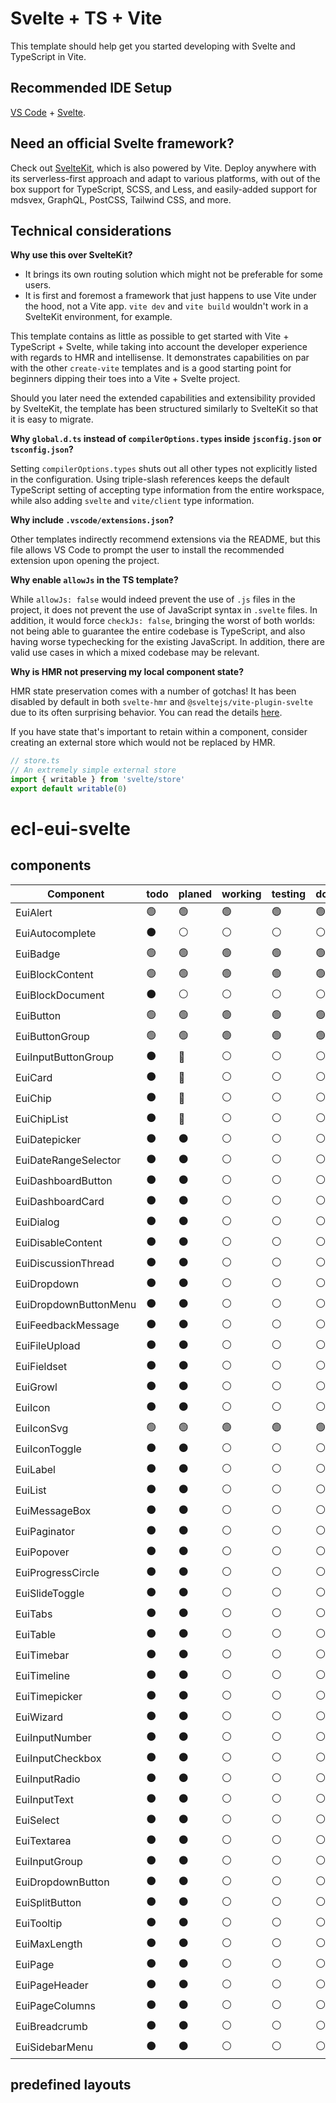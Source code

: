# Svelte + TS + Vite

This template should help get you started developing with Svelte and TypeScript in Vite.

## Recommended IDE Setup

[VS Code](https://code.visualstudio.com/) + [Svelte](https://marketplace.visualstudio.com/items?itemName=svelte.svelte-vscode).

## Need an official Svelte framework?

Check out [SvelteKit](https://github.com/sveltejs/kit#readme), which is also powered by Vite. Deploy anywhere with its serverless-first approach and adapt to various platforms, with out of the box support for TypeScript, SCSS, and Less, and easily-added support for mdsvex, GraphQL, PostCSS, Tailwind CSS, and more.

## Technical considerations

**Why use this over SvelteKit?**

- It brings its own routing solution which might not be preferable for some users.
- It is first and foremost a framework that just happens to use Vite under the hood, not a Vite app.
  `vite dev` and `vite build` wouldn't work in a SvelteKit environment, for example.

This template contains as little as possible to get started with Vite + TypeScript + Svelte, while taking into account the developer experience with regards to HMR and intellisense. It demonstrates capabilities on par with the other `create-vite` templates and is a good starting point for beginners dipping their toes into a Vite + Svelte project.

Should you later need the extended capabilities and extensibility provided by SvelteKit, the template has been structured similarly to SvelteKit so that it is easy to migrate.

**Why `global.d.ts` instead of `compilerOptions.types` inside `jsconfig.json` or `tsconfig.json`?**

Setting `compilerOptions.types` shuts out all other types not explicitly listed in the configuration. Using triple-slash references keeps the default TypeScript setting of accepting type information from the entire workspace, while also adding `svelte` and `vite/client` type information.

**Why include `.vscode/extensions.json`?**

Other templates indirectly recommend extensions via the README, but this file allows VS Code to prompt the user to install the recommended extension upon opening the project.

**Why enable `allowJs` in the TS template?**

While `allowJs: false` would indeed prevent the use of `.js` files in the project, it does not prevent the use of JavaScript syntax in `.svelte` files. In addition, it would force `checkJs: false`, bringing the worst of both worlds: not being able to guarantee the entire codebase is TypeScript, and also having worse typechecking for the existing JavaScript. In addition, there are valid use cases in which a mixed codebase may be relevant.

**Why is HMR not preserving my local component state?**

HMR state preservation comes with a number of gotchas! It has been disabled by default in both `svelte-hmr` and `@sveltejs/vite-plugin-svelte` due to its often surprising behavior. You can read the details [here](https://github.com/rixo/svelte-hmr#svelte-hmr).

If you have state that's important to retain within a component, consider creating an external store which would not be replaced by HMR.

```ts
// store.ts
// An extremely simple external store
import { writable } from 'svelte/store'
export default writable(0)
```
# ecl-eui-svelte

## components

|Component              |todo |planed |working |testing |done |
| ---                   | --- | ---   | ---    | ---    | --- |
| EuiAlert              | :green_circle: | :green_circle: | :green_circle: | :green_circle: | :green_circle: |
| EuiAutocomplete       | :black_circle: | :white_circle: | :white_circle: | :white_circle: | :white_circle: |
| EuiBadge              | :green_circle: | :green_circle: | :green_circle: | :green_circle: | :green_circle: |
| EuiBlockContent       | :green_circle: | :green_circle: | :green_circle: | :green_circle: | :green_circle: |
| EuiBlockDocument      | :black_circle: | :white_circle: | :white_circle: | :white_circle: | :white_circle: |
| EuiButton             | :green_circle: | :green_circle: | :green_circle: | :green_circle: | :green_circle: |
| EuiButtonGroup        | :green_circle: | :green_circle: | :green_circle: | :green_circle: | :green_circle: |
| EuiInputButtonGroup   | :black_circle: | :red_circle:   | :white_circle: | :white_circle: | :white_circle: |
| EuiCard               | :black_circle: | :red_circle:   | :white_circle: | :white_circle: | :white_circle: |
| EuiChip               | :black_circle: | :red_circle:   | :white_circle: | :white_circle: | :white_circle: |
| EuiChipList           | :black_circle: | :red_circle:   | :white_circle: | :white_circle: | :white_circle: |
| EuiDatepicker         | :black_circle: | :black_circle: | :white_circle: | :white_circle: | :white_circle: |
| EuiDateRangeSelector  | :black_circle: | :black_circle: | :white_circle: | :white_circle: | :white_circle: |
| EuiDashboardButton    | :black_circle: | :black_circle: | :white_circle: | :white_circle: | :white_circle: |
| EuiDashboardCard      | :black_circle: | :black_circle: | :white_circle: | :white_circle: | :white_circle: |
| EuiDialog             | :black_circle: | :black_circle: | :white_circle: | :white_circle: | :white_circle: |
| EuiDisableContent     | :black_circle: | :black_circle: | :white_circle: | :white_circle: | :white_circle: |
| EuiDiscussionThread   | :black_circle: | :black_circle: | :white_circle: | :white_circle: | :white_circle: |
| EuiDropdown           | :black_circle: | :black_circle: | :white_circle: | :white_circle: | :white_circle: |
| EuiDropdownButtonMenu | :black_circle: | :black_circle: | :white_circle: | :white_circle: | :white_circle: |
| EuiFeedbackMessage    | :black_circle: | :black_circle: | :white_circle: | :white_circle: | :white_circle: |
| EuiFileUpload         | :black_circle: | :black_circle: | :white_circle: | :white_circle: | :white_circle: |
| EuiFieldset           | :black_circle: | :black_circle: | :white_circle: | :white_circle: | :white_circle: |
| EuiGrowl              | :black_circle: | :black_circle: | :white_circle: | :white_circle: | :white_circle: |
| EuiIcon               | :black_circle: | :black_circle: | :white_circle: | :white_circle: | :white_circle: |
| EuiIconSvg            | :green_circle: | :green_circle: | :green_circle: | :green_circle: | :green_circle: |
| EuiIconToggle         | :black_circle: | :black_circle: | :white_circle: | :white_circle: | :white_circle: |
| EuiLabel              | :black_circle: | :black_circle: | :white_circle: | :white_circle: | :white_circle: |
| EuiList               | :black_circle: | :black_circle: | :white_circle: | :white_circle: | :white_circle: |
| EuiMessageBox         | :black_circle: | :black_circle: | :white_circle: | :white_circle: | :white_circle: |
| EuiPaginator          | :black_circle: | :black_circle: | :white_circle: | :white_circle: | :white_circle: |
| EuiPopover            | :black_circle: | :black_circle: | :white_circle: | :white_circle: | :white_circle: |
| EuiProgressCircle     | :black_circle: | :black_circle: | :white_circle: | :white_circle: | :white_circle: |
| EuiSlideToggle        | :black_circle: | :black_circle: | :white_circle: | :white_circle: | :white_circle: |
| EuiTabs               | :black_circle: | :black_circle: | :white_circle: | :white_circle: | :white_circle: |
| EuiTable              | :black_circle: | :black_circle: | :white_circle: | :white_circle: | :white_circle: |
| EuiTimebar            | :black_circle: | :black_circle: | :white_circle: | :white_circle: | :white_circle: |
| EuiTimeline           | :black_circle: | :black_circle: | :white_circle: | :white_circle: | :white_circle: |
| EuiTimepicker         | :black_circle: | :black_circle: | :white_circle: | :white_circle: | :white_circle: |
| EuiWizard             | :black_circle: | :black_circle: | :white_circle: | :white_circle: | :white_circle: |
| EuiInputNumber        | :black_circle: | :black_circle: | :white_circle: | :white_circle: | :white_circle: |
| EuiInputCheckbox      | :black_circle: | :black_circle: | :white_circle: | :white_circle: | :white_circle: |
| EuiInputRadio         | :black_circle: | :black_circle: | :white_circle: | :white_circle: | :white_circle: |
| EuiInputText          | :black_circle: | :black_circle: | :white_circle: | :white_circle: | :white_circle: |
| EuiSelect             | :black_circle: | :black_circle: | :white_circle: | :white_circle: | :white_circle: |
| EuiTextarea           | :black_circle: | :black_circle: | :white_circle: | :white_circle: | :white_circle: |
| EuiInputGroup         | :black_circle: | :black_circle: | :white_circle: | :white_circle: | :white_circle: |
| EuiDropdownButton     | :black_circle: | :black_circle: | :white_circle: | :white_circle: | :white_circle: |
| EuiSplitButton        | :black_circle: | :black_circle: | :white_circle: | :white_circle: | :white_circle: |
| EuiTooltip            | :black_circle: | :black_circle: | :white_circle: | :white_circle: | :white_circle: |
| EuiMaxLength          | :black_circle: | :black_circle: | :white_circle: | :white_circle: | :white_circle: |
| EuiPage               | :black_circle: | :black_circle: | :white_circle: | :white_circle: | :white_circle: |
| EuiPageHeader         | :black_circle: | :black_circle: | :white_circle: | :white_circle: | :white_circle: |
| EuiPageColumns        | :black_circle: | :black_circle: | :white_circle: | :white_circle: | :white_circle: |
| EuiBreadcrumb         | :black_circle: | :black_circle: | :white_circle: | :white_circle: | :white_circle: |
| EuiSidebarMenu        | :black_circle: | :black_circle: | :white_circle: | :white_circle: | :white_circle: |

## predefined layouts